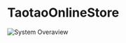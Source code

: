 # TaotaoOnlineStore
![System Overaview](https://github.com/zhsh0429/TaotaoOnlineStore/blob/master/Documents/Project%20Diagram.png?raw=true "System Overaview")




